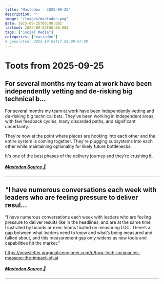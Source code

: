 ```yaml
---
title: "Mastodon - 2025-09-25"
description: ""
image: "/images/mastodon.png"
date: 2025-09-25T00:00:00Z
lastmod: 2025-09-25T00:00:00Z
tags: ["Social Media"]
categories: ["mastodon"]
# generated: 2025-10-05T17:59:09-07:00
---
```


# Toots from 2025-09-25

## For several months my team at work have been independently vetting and de-risking big technical b...

For several months my team at work have been independently vetting and de-risking big technical bets. They've been working in independent areas, with few feedback cycles, many discarded paths, and significant uncertainty.

They're now at the point where pieces are hooking into each other and the entire system is coming together. They're plugging subsystems into each other while maintaining optionality for likely future bottlenecks.

It's one of the best phases of the delivery journey and they're crushing it.

##### [Mastodon Source 🐘](https://hachyderm.io/@mweagle/115267534856706839)

---

## “I have numerous conversations each week with leaders who are feeling pressure to deliver resul...

“I have numerous conversations each week with leaders who are feeling pressure to deliver results like in the headlines, and are at the same time frustrated by boards or exec teams fixated on measuring LOC. There’s a gap between what leaders need to know and what’s being measured and talked about, and this measurement gap only widens as new tools and capabilities hit the market.”

<https://newsletter.pragmaticengineer.com/p/how-tech-companies-measure-the-impact-of-ai>

##### [Mastodon Source 🐘](https://hachyderm.io/@mweagle/115263260635350679)

---

